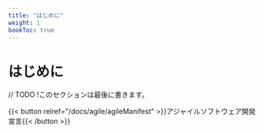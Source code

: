 ```yaml
---
title: "はじめに"
weight: 1
bookToc: true
---
```


# はじめに

// TODO
!このセクションは最後に書きます。

{{< button relref="/docs/agile/agileManifest" >}}アジャイルソフトウェア開発宣言{{< /button >}}